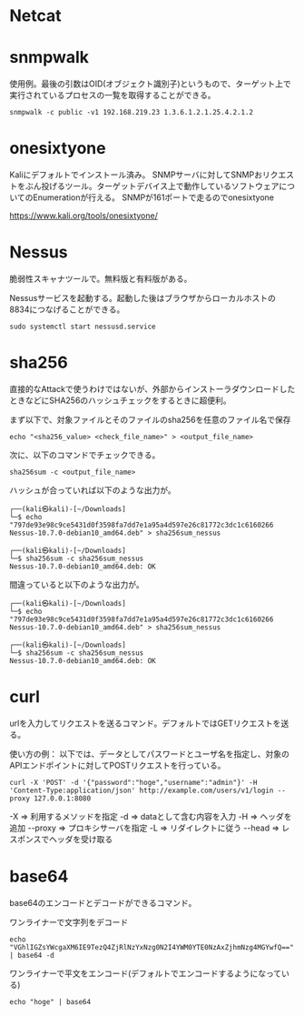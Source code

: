 # Netcat

# snmpwalk

使用例。最後の引数はOID(オブジェクト識別子)というもので、ターゲット上で実行されているプロセスの一覧を取得することができる。

```
snmpwalk -c public -v1 192.168.219.23 1.3.6.1.2.1.25.4.2.1.2
```

# onesixtyone
Kaliにデフォルトでインストール済み。
SNMPサーバに対してSNMPおリクエストをぶん投げるツール。ターゲットデバイス上で動作しているソフトウェアについてのEnumerationが行える。
SNMPが161ポートで走るのでonesixtyone

https://www.kali.org/tools/onesixtyone/

# Nessus
脆弱性スキャナツールで。無料版と有料版がある。

Nessusサービスを起動する。起動した後はブラウザからローカルホストの8834につなげることができる。
```
sudo systemctl start nessusd.service
```

# sha256
直接的なAttackで使うわけではないが、外部からインストーラダウンロードしたときなどにSHA256のハッシュチェックをするときに超便利。

まず以下で、対象ファイルとそのファイルのsha256を任意のファイル名で保存
```
echo "<sha256_value> <check_file_name>" > <output_file_name>
```

次に、以下のコマンドでチェックできる。
```
sha256sum -c <output_file_name>
```

ハッシュが合っていれば以下のような出力が。

```
┌──(kali㉿kali)-[~/Downloads]
└─$ echo "797de93e98c9ce5431d0f3598fa7dd7e1a95a4d597e26c81772c3dc1c6160266 Nessus-10.7.0-debian10_amd64.deb" > sha256sum_nessus
                                                                             
┌──(kali㉿kali)-[~/Downloads]
└─$ sha256sum -c sha256sum_nessus
Nessus-10.7.0-debian10_amd64.deb: OK
```

間違っていると以下のような出力が。

```
┌──(kali㉿kali)-[~/Downloads]
└─$ echo "797de93e98c9ce5431d0f3598fa7dd7e1a95a4d597e26c81772c3dc1c6160266 Nessus-10.7.0-debian10_amd64.deb" > sha256sum_nessus
                                                                             
┌──(kali㉿kali)-[~/Downloads]
└─$ sha256sum -c sha256sum_nessus
Nessus-10.7.0-debian10_amd64.deb: OK
```

# curl
urlを入力してリクエストを送るコマンド。デフォルトではGETリクエストを送る。

使い方の例：
以下では、データとしてパスワードとユーザ名を指定し、対象のAPIエンドポイントに対してPOSTリクエストを行っている。
```
curl -X 'POST' -d '{"password":"hoge","username":"admin"}' -H 'Content-Type:application/json' http://example.com/users/v1/login --proxy 127.0.0.1:8080
```

-X => 利用するメソッドを指定
-d => dataとして含む内容を入力
-H => ヘッダを追加
--proxy => プロキシサーバを指定
-L => リダイレクトに従う
--head => レスポンスでヘッダを受け取る

# base64
base64のエンコードとデコードができるコマンド。

ワンライナーで文字列をデコード
```
echo "VGhlIGZsYWcgaXM6IE9TezQ4ZjRlNzYxNzg0N2I4YWM0YTE0NzAxZjhmNzg4MGYwfQ==" | base64 -d
```

ワンライナーで平文をエンコード(デフォルトでエンコードするようになっている)
```
echo "hoge" | base64
```